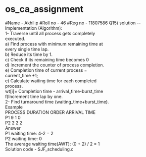 # os_ca_assignment
#Name - Akhil p
#Roll no - 46
#Reg no - 11807586
Q15)
solution -- \
Implementation (Algorithm):\
1- Traverse until all process gets completely\
   executed.\
   a) Find process with minimum remaining time at\
     every single time lap.\
   b) Reduce its time by 1.\
   c) Check if its remaining time becomes 0 \
   d) Increment the counter of process completion.\
   e) Completion time of current process = \
     current_time +1;\
   e) Calculate waiting time for each completed \
     process.\
   wt[i]= Completion time - arrival_time-burst_time\
   f)Increment time lap by one.\
2- Find turnaround time (waiting_time+burst_time).\
Example \
 PROCESS	DURATION	ORDER	ARRIVAL TIME\
P1	9	1	0\
P2	2	2	2\
Answer\
P1 waiting time: 4-2 = 2\
P2 waiting time: 0\
The average waiting time(AWT): (0 + 2) / 2 = 1\
Solution code - SJF_scheduling.c
